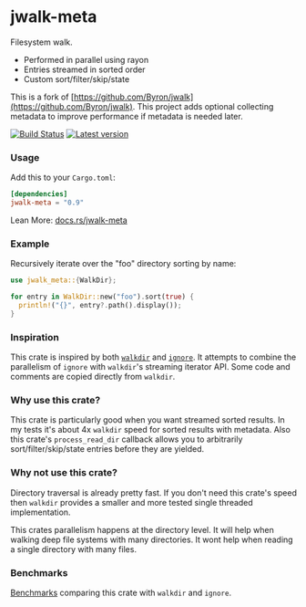 jwalk-meta
==========

Filesystem walk.

- Performed in parallel using rayon
- Entries streamed in sorted order
- Custom sort/filter/skip/state

This is a fork of [https://github.com/Byron/jwalk](https://github.com/Byron/jwalk). This project adds optional collecting metadata to improve performance if metadata is needed later.

[![Build Status](https://travis-ci.org/brmmm3/jwalk-meta.svg?branch=master)](https://travis-ci.org/brmmm3/jwalk-meta)
[![Latest version](http://meritbadge.herokuapp.com/jwalk-meta)](https://crates.io/crates/jwalk-meta)

### Usage

Add this to your `Cargo.toml`:

```toml
[dependencies]
jwalk-meta = "0.9"
```

Lean More: [docs.rs/jwalk-meta](https://docs.rs/jwalk-meta)

### Example

Recursively iterate over the "foo" directory sorting by name:

```rust
use jwalk_meta::{WalkDir};

for entry in WalkDir::new("foo").sort(true) {
  println!("{}", entry?.path().display());
}
```

### Inspiration

This crate is inspired by both [`walkdir`](https://crates.io/crates/walkdir) and
[`ignore`](https://crates.io/crates/ignore). It attempts to combine the
parallelism of `ignore` with `walkdir`'s streaming iterator API. Some code and
comments are copied directly from `walkdir`.

### Why use this crate?

This crate is particularly good when you want streamed sorted results. In my
tests it's about 4x `walkdir` speed for sorted results with metadata. Also this
crate's `process_read_dir` callback allows you to arbitrarily
sort/filter/skip/state entries before they are yielded.

### Why not use this crate?

Directory traversal is already pretty fast. If you don't need this crate's speed
then `walkdir` provides a smaller and more tested single threaded
implementation.

This crates parallelism happens at the directory level. It will help when
walking deep file systems with many directories. It wont help when reading a
single directory with many files.

### Benchmarks

[Benchmarks](https://github.com/brmmm3/jwalk-meta/blob/master/benches/benchmarks.md)
comparing this crate with `walkdir` and `ignore`.

